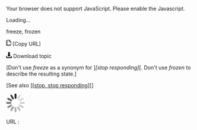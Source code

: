 Your browser does not support JavaScript. Please enable the Javascript.

Loading...

freeze, frozen

![Copy URL](freeze-frozen_files/Copy.png) [Copy URL]

![Download](freeze-frozen_files/Download.png)
Download topic

[Don't use *freeze* as a synonym for ]*[stop responding]*[. Don't use *frozen* to describe the resulting state.]

[See also ][[stop, stop responding]](https://worldready.cloudapp.net/Styleguide/Read?id=2700&topicid=35398)[]

![In progress](freeze-frozen_files/activity-large.gif)

URL :


